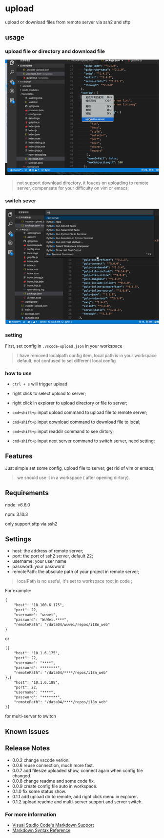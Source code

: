 # upload

upload or download files from remote server via ssh2 and sftp

## usage

### upload file or directory and download file

![usage](./upload.gif)

> not support download directory, it fouces on uploading to remote server, 
compensate for your difficulty on vim or emacs;

### switch sever

![switch](./switch.gif)

### setting
First, set config in `.vscode-upload.json` in your workspace

> I have removed localpath config item, local path is in your workspace default, not confused to set different local config

### how to use

* `ctrl + s` will trigger upload

* right click to select upload to server;

* right click in explorer to upload directory or file to server;

* `cmd+shift+p` input upload command to upload file to remote server;

* `cmd+shift+p` input download command to download file to local;

* `cmd+shift+p` input readdir command to see dirtory;

* `cmd+shift+p` input next server command to switch server, need setting;

## Features

Just simple set some config, upload file to server, get rid of vim or emacs;

> we should use it in a workspace ( after opening dirtory).

## Requirements

node: v6.6.0

npm: 3.10.3

only support sftp via ssh2

## Settings

* host: the address of remote server;
* port: the port of ssh2 server, default 22;
* username: your user name
* password: your password
* remotePath: the absolute path of your project in remote server;

> localPath is no useful, it's set to workspace root in code ;

For example:

```
{
    "host": "10.100.6.175",
    "port": 22,
    "username": "wuwei",
    "password": "WuWei.****",
    "remotePath": "/data04/wuwei/repos/i18n_web"
}
```
or
```
[{
    "host": "10.1.6.175",
    "port": 22,
    "username": "****",
    "password": ********",
    "remotePath": "/data04/****/repos/i18n_web"
},{
    "host": "10.1.6.188",
    "port": 22,
    "username": "****",
    "password": "*******",
    "remotePath": "/data04/****/repos/i18n_web"
}]
```
for multi-server to switch

## Known Issues

## Release Notes

* 0.0.2 change vscode verion.
* 0.0.6 reuse connection, much more fast.
* 0.0.7 add filesize uploaded show, connect again when config file changed.
* 0.0.8 change readme and some code fix.
* 0.0.9 create config file auto in workspace.
* 0.1.0 fix some status show.
* 0.1.1 add upload dir to remote, add right click menu in explorer.
* 0.1.2 upload readme and multi-server support and server switch.

### For more information

* [Visual Studio Code's Markdown Support](http://code.visualstudio.com/docs/languages/markdown)
* [Markdown Syntax Reference](https://help.github.com/articles/markdown-basics/)

